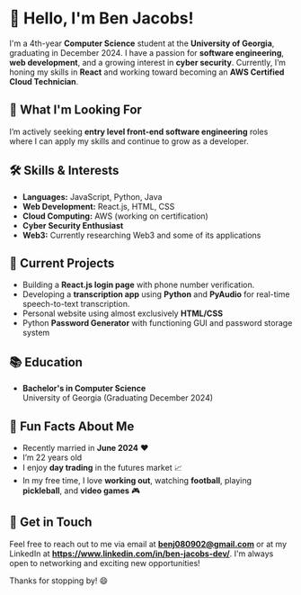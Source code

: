 # 👋 Hello, I'm Ben Jacobs!

I'm a 4th-year **Computer Science** student at the **University of Georgia**, graduating in December 2024. I have a passion for **software engineering**, **web development**, and a growing interest in **cyber security**. Currently, I’m honing my skills in **React** and working toward becoming an **AWS Certified Cloud Technician**.

## 🎯 What I'm Looking For
I’m actively seeking **entry level front-end software engineering** roles where I can apply my skills and continue to grow as a developer.

## 🛠️ Skills & Interests
- **Languages:** JavaScript, Python, Java
- **Web Development:** React.js, HTML, CSS
- **Cloud Computing:** AWS (working on certification)
- **Cyber Security Enthusiast**
- **Web3:** Currently researching Web3 and some of its applications

## 🚀 Current Projects
- Building a **React.js login page** with phone number verification.
- Developing a **transcription app** using **Python** and **PyAudio** for real-time speech-to-text transcription.
- Personal website using almost exclusively **HTML/CSS**
- Python **Password Generator** with functioning GUI and password storage system
  
## 📚 Education
- **Bachelor's in Computer Science**  
  University of Georgia (Graduating December 2024)

## 🎉 Fun Facts About Me
- Recently married in **June 2024** ❤️
- I’m 22 years old
- I enjoy **day trading** in the futures market 📈
- In my free time, I love **working out**, watching **football**, playing **pickleball**, and **video games** 🎮

## 📧 Get in Touch
Feel free to reach out to me via email at **benj080902@gmail.com** or at my LinkedIn at **https://www.linkedin.com/in/ben-jacobs-dev/**. I'm always open to networking and exciting new opportunities!

Thanks for stopping by! 😄


<!---
benj8902/benj8902 is a ✨ special ✨ repository because its `README.md` (this file) appears on your GitHub profile.
You can click the Preview link to take a look at your changes.
--->
